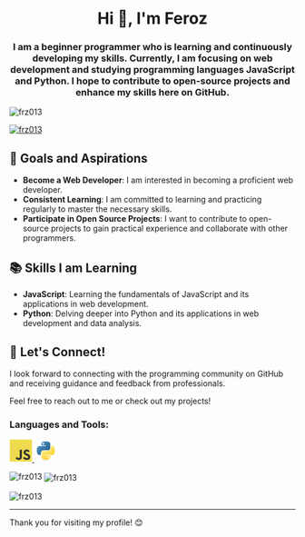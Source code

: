 
<h1 align="center">Hi 👋, I'm Feroz</h1>
<h3 align="center">I am a beginner programmer who is learning and continuously developing my skills. Currently, I am focusing on web development and studying programming languages JavaScript and Python. I hope to contribute to open-source projects and enhance my skills here on GitHub.</h3>

<p align="left"> <img src="https://komarev.com/ghpvc/?username=frz013&label=Profile%20views&color=0e75b6&style=flat" alt="frz013" /> </p>

<p align="left"> <a href="https://github.com/ryo-ma/github-profile-trophy"><img src="https://github-profile-trophy.vercel.app/?username=frz013" alt="frz013" /></a> </p>

## 🎯 Goals and Aspirations

- **Become a Web Developer**: I am interested in becoming a proficient web developer.
- **Consistent Learning**: I am committed to learning and practicing regularly to master the necessary skills.
- **Participate in Open Source Projects**: I want to contribute to open-source projects to gain practical experience and collaborate with other programmers.

## 📚 Skills I am Learning

- **JavaScript**: Learning the fundamentals of JavaScript and its applications in web development.
- **Python**: Delving deeper into Python and its applications in web development and data analysis.

## 🌱 Let's Connect!

I look forward to connecting with the programming community on GitHub and receiving guidance and feedback from professionals. 

Feel free to reach out to me or check out my projects!


<h3 align="left">Languages and Tools:</h3>
<p align="left"> <a href="https://developer.mozilla.org/en-US/docs/Web/JavaScript" target="_blank" rel="noreferrer"> <img src="https://raw.githubusercontent.com/devicons/devicon/master/icons/javascript/javascript-original.svg" alt="javascript" width="40" height="40"/> </a> <a href="https://www.python.org" target="_blank" rel="noreferrer"> <img src="https://raw.githubusercontent.com/devicons/devicon/master/icons/python/python-original.svg" alt="python" width="40" height="40"/> </a> </p>

<p><img align="left" src="https://github-readme-stats.vercel.app/api/top-langs?username=frz013&show_icons=true&locale=en&layout=compact" alt="frz013" /></p>

<p>&nbsp;<img align="center" src="https://github-readme-stats.vercel.app/api?username=frz013&show_icons=true&locale=en" alt="frz013" /></p>

<p><img align="center" src="https://github-readme-streak-stats.herokuapp.com/?user=frz013&" alt="frz013" /></p>


---

Thank you for visiting my profile! 😊

